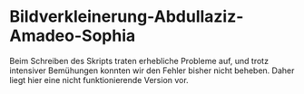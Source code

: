 # Bildverkleinerung-Abdullaziz-Amadeo-Sophia
Beim Schreiben des Skripts traten erhebliche Probleme auf, und trotz intensiver Bemühungen konnten wir den Fehler bisher nicht beheben. Daher liegt hier eine nicht funktionierende Version vor.

